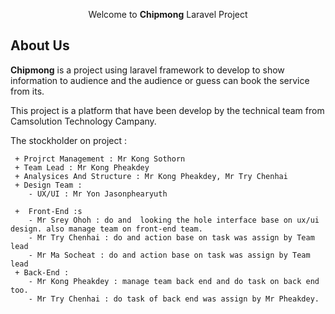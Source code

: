 <p align="center">Welcome to <strong>Chipmong</strong> Laravel Project</p>



## About Us

<strong>Chipmong</strong> is a project using laravel framework to develop to show information to audience and the audience or guess can book the service from its.

This project is a platform that have been develop by the technical team from Camsolution Technology Campany.

The stockholder on project :

     + Projrct Management : Mr Kong Sothorn
     + Team Lead : Mr Kong Pheakdey
     + Analysices And Structure : Mr Kong Pheakdey, Mr Try Chenhai
     + Design Team : 
        - UX/UI : Mr Yon Jasonphearyuth
        
     +  Front-End :s
        - Mr Srey Ohoh : do and  looking the hole interface base on ux/ui design. also manage team on front-end team.
        - Mr Try Chenhai : do and action base on task was assign by Team lead
        - Mr Ma Socheat : do and action base on task was assign by Team lead
     + Back-End :
        - Mr Kong Pheakdey : manage team back end and do task on back end too.
        - Mr Try Chenhai : do task of back end was assign by Mr Pheakdey.
